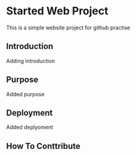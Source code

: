 # Started Web Project
This is a simple website project for github practise

## Introduction
Adding introduction

## Purpose
Added purpose

## Deployment
Added deplyoment

## How To Conttribute
